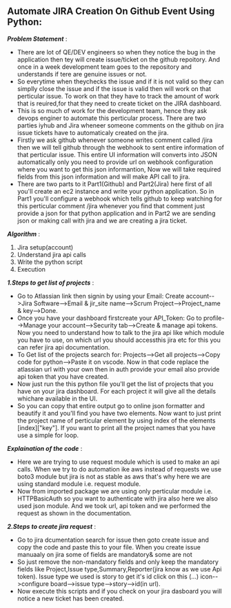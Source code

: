 ## Automate JIRA Creation On Github Event Using Python:

***Problem Statement*** :
- There are lot of QE/DEV engineers so when they notice the bug in the application then tey will create issue/ticket on the github repoitory. And once in a week development team goes to the repository and understands if tere are genuine issues or not.
- So everytime when theychecks the issue and if it is not valid so they can simplly close the issue and if the issue is valid then will work on that perticular issue. To work on that they have to track the amount of work that is reuired,for that they need to create ticket on the JIRA dashboard.
- This is so much of work for the development team, hence they ask devops enginer to automate this perticular process. There are two parties iyhub and Jira wheneer someone comments on the github on jira issue tickets have to automaticaly created on the jira.
- Firstly we ask github whenever someone writes comment called /jira then we will tell github through the webhook to sent entire information of that perticular issue. This entire UI information will converts into JSON automatically only you need to provide url on webhook configuration where you want to get this json informantion, Now we will take required fields from this json information and will make API call to jira.
- There are two parts to it Part1(Github) and Part2(Jira) here first of all you'll create an ec2 instance and write your python application. So in Part1 you'll configure a webhook which tells github to keep watching for this perticular comment /jira whenever you find that comment just provide a json for that python application and in Part2 we are sending json or making call with jira and we are creating a jira ticket.

***Algorithm*** :
1. Jira setup(account)
2. Understand jira api calls
3. Write the python script
4. Execution

***1.Steps to get list of projects*** : 
- Go to Atlassian link then signin by using your Email: Create account-->Jira Software-->Email & jir_site name-->Scrum Project-->Project_name & key-->Done.
- Once you have your dashboard firstcreate your API_Token: Go to profile-->Manage your account-->Security tab-->Create & manage api tokens. Now you need to understand how to talk to the jira api like which module you have to use, on which url you should accessthis jira etc for this you can refer jira api documentation.
- To Get list of the projects search for: Projects-->Get all projects-->Copy code for python-->Paste it on vscode. Now in that code replace the atlassian url with your own then in auth provide your email also provide api token that you have created.
- Now just run the this python file you'll get the list of projects that you have on your jira dashboard. For each project it will give all the details whichare available in the UI.
- So you can copy that entire output go to online json formatter and beautify it and you'll find you have two elements. Now want to just print the project name of perticular element by using index of the elements [index]["key"]. If you want to print all the project names that you have use a simple for loop.

***Explaination of the code*** :
- Here we are trying to use request module which is used to make an api calls. When we try to do automation ike aws instead of requests we use boto3 module but jira is not as stable as aws that's why here we are using standard module i.e. request module.
- Now from imported package we are using only perticular module i.e. HTTPBasicAuth so you want to authenticate with jira also here we also used json module. And we took url, api token and we performed the request as shown in the documentation.


***2.Steps to create jira request*** : 
- Go to jira dcumentation search for issue then goto create issue and copy the code and paste this to your file. When you create issue manuaaly on jira some of fields are mandatory& some are not
- So just remove the non-mandatory fields and only keep the mandatory fields like Project,Issue type,Summary,Reporter(jira know as we use Api token). Issue type we used is story to get it's id click on this (...) icon-->configure board-->issue type-->story-->id(in url).
- Now execute this scripts and if you check on your jira dasboard you will notice a new ticket has been created.

